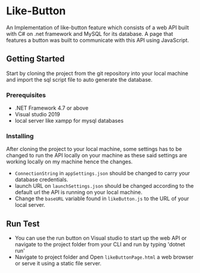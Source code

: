 # Like-Button 
An Implementation of like-button feature which consists of a web API built with C# on .net framework and MySQL for its database. A page that features a button was built to communicate with this API using JavaScript.

## Getting Started
Start by cloning the project from the git repository into your local machine and import the sql script file to auto generate the database.

### Prerequisites
- .NET Framework 4.7 or above 
- Visual studio 2019
- local server like xampp for mysql databases

### Installing

After cloning the project to your local machine, some settings has to be changed to run the API locally on your machine as these said settings are working locally on my machine hence the changes.
- `ConnectionString` in `appSettings.json` should be changed to carry your database credentials.
- launch URL on `launchSettings.json` should be changed according to the default url the API is running on your local machine.
- Change the `baseURL` variable found in `likeButton.js` to the URL of your local server.

## Run Test
- You can use the run button on Visual studio to start up the web API or navigate to the project folder from your CLI and run by typing 'dotnet run'
- Navigate to project folder and Open `likeButtonPage.html` a web browser or serve it using a static file server.

